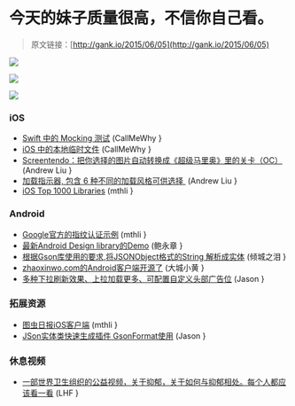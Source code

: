 # 今天的妹子质量很高，不信你自己看。

> 原文链接：[http://gank.io/2015/06/05](http://gank.io/2015/06/05)

![](http://ww2.sinaimg.cn/large/7a8aed7bgw1essxtqxs6jj20mj0tzdhl.jpg)

![](http://ww2.sinaimg.cn/large/7a8aed7bgw1essxulfqxxj20hr0qo77f.jpg)

![](http://ww3.sinaimg.cn/large/610dc034jw1est2ivqd5fj20d508bq36.jpg)

### iOS

* [Swift 中的 Mocking 测试](http://christiantietze.de/posts/2015/06/mocks) (CallMeWhy }
* [iOS 中的本地临时文件](http://nshipster.cn/nstemporarydirectory/) (CallMeWhy }
* [Screentendo：把你选择的图片自动转换成《超级马里奥》里的关卡（OC）](https://github.com/AaronRandall/Screentendo) (Andrew Liu }
* [加载指示器, 包含 6 种不同的加载风格可供选择&nbsp;](https://github.com/gontovnik/DGActivityIndicatorView) (Andrew Liu }
* [iOS Top 1000 Libraries](https://github.com/iamdaiyuan/ios_top_1000) (mthli }

### Android

* [Google官方的指纹认证示例](https://github.com/googlesamples/android) (mthli }
* [最新Android Design library的Demo](https://github.com/chrisbanes/cheesesquare) (鲍永章 }
* [根据Gson库使用的要求,将JSONObject格式的String 解析成实体](https://github.com/zzz40500/GsonFormat) (倾城之泪 }
* [zhaoxinwo.com的Android客户端开源了](https://github.com/zhaoxinwo/zufang) (大城小黄 }
* [多种下拉刷新效果、上拉加载更多、可配置自定义头部广告位](https://github.com/bingoogolapple/BGARefreshLayout) (Jason }

### 拓展资源

* [图虫日报iOS客户端](https://github.com/tuchong/daily) (mthli }
* [JSon实体类快速生成插件 GsonFormat使用](http://www.jianshu.com/p/b83ea5e32ee1) (Jason }

### 休息视频

* [一部世界卫生组织的公益视频，关于抑郁，关于如何与抑郁相处。每个人都应该看一看](http://video.weibo.com/show?fid=1034) (LHF }

